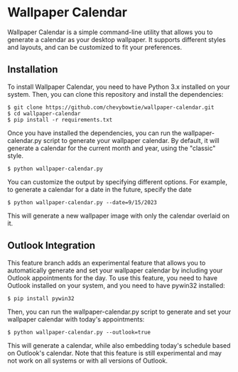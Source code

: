 # Wallpaper Calendar
Wallpaper Calendar is a simple command-line utility that allows you to generate a calendar as your desktop wallpaper. It supports different styles and layouts, and can be customized to fit your preferences.

## Installation
To install Wallpaper Calendar, you need to have Python 3.x installed on your system. Then, you can clone this repository and install the dependencies:

```
$ git clone https://github.com/chevybowtie/wallpaper-calendar.git
$ cd wallpaper-calendar
$ pip install -r requirements.txt
```
Once you have installed the dependencies, you can run the wallpaper-calendar.py script to generate your wallpaper calendar. By default, it will generate a calendar for the current month and year, using the "classic" style.

```
$ python wallpaper-calendar.py
```

You can customize the output by specifying different options. For example, to generate a calendar for a date in the future, specify the date
```
$ python wallpaper-calendar.py --date=9/15/2023
```
This will generate a new wallpaper image with only the calendar overlaid on it.


## Outlook Integration
This feature branch adds an experimental feature that allows you to automatically generate and set your wallpaper calendar by including your Outlook appointments for the day. To use this feature, you need to have Outlook installed on your system, and you need to have pywin32 installed:
```
$ pip install pywin32
```
Then, you can run the wallpaper-calendar.py script to generate and set your wallpaper calendar with today's appointments:

```
$ python wallpaper-calendar.py --outlook=true
```
This will generate a calendar, while also embedding today's schedule based on Outlook's calendar. Note that this feature is still experimental and may not work on all systems or with all versions of Outlook.